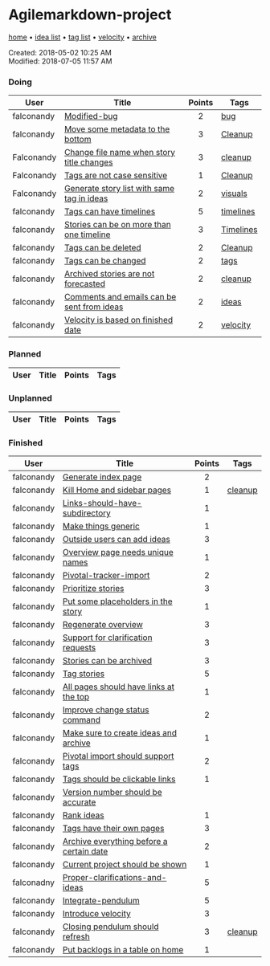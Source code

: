 # Agilemarkdown-project

[home](index.md) • [idea list](ideas.md) • [tag list](tags.md) • [velocity](velocity.md) • [archive](agilemarkdown-project/archive.md)

Created: 2018-05-02 10:25 AM  
Modified: 2018-07-05 11:57 AM  

### Doing
| User | Title | Points | Tags |
|---|---|:---:|---|
| falconandy | [Modified-bug](agilemarkdown-project/modified-bug.md) | 2 | [bug](tags/bug.md) |
| falconandy | [Move some metadata to the bottom](agilemarkdown-project/Move-some-metadata-to-the-bottom.md) | 3 | [Cleanup](tags/cleanup.md) |
| Falconandy | [Change file name when story title changes](agilemarkdown-project/Change-file-name-when-story-title-changes.md) | 3 | [cleanup](tags/cleanup.md) |
| Falconandy | [Tags are not case sensitive](agilemarkdown-project/Tags-are-not-case-sensitive.md) | 1 | [Cleanup](tags/cleanup.md) |
| Falconandy | [Generate story list with same tag in ideas](agilemarkdown-project/Generate-story-list-with-same-tag-in-ideas.md) | 2 | [visuals](tags/visuals.md) |
| falconandy | [Tags can have timelines](agilemarkdown-project/Tags-can-have-timelines.md) | 5 | [timelines](tags/timelines.md) |
| falconandy | [Stories can be on more than one timeline](agilemarkdown-project/stories-can-be-on-more-than-one-timeline.md) | 3 | [Timelines](tags/timelines.md) |
| falconandy | [Tags can be deleted](agilemarkdown-project/Tags-can-be-deleted.md) | 2 | [Cleanup](tags/cleanup.md) |
| falconandy | [Tags can be changed](agilemarkdown-project/Tags-can-be-changed.md) | 2 | [tags](tags/tags.md) |
| falconandy | [Archived stories are not forecasted](agilemarkdown-project/archived-stories-are-not-forecasted.md) | 2 | [cleanup](tags/cleanup.md) |
| falconandy | [Comments and emails can be sent from ideas](agilemarkdown-project/comments-and-emails-can-be-sent-from-ideas.md) | 2 | [ideas](tags/ideas.md) |
| falconandy | [Velocity is based on finished date](agilemarkdown-project/velocity-is-based-on-finished-date.md) | 2 | [velocity](tags/velocity.md) |

### Planned
| User | Title | Points | Tags |
|---|---|:---:|---|

### Unplanned
| User | Title | Points | Tags |
|---|---|:---:|---|

### Finished
| User | Title | Points | Tags |
|---|---|:---:|---|
| falconandy | [Generate index page](agilemarkdown-project/generate-index-page.md) | 2 |  |
| falconandy | [Kill Home and sidebar pages](agilemarkdown-project/kill-Home-and-sidebar-pages.md) | 1 | [cleanup](tags/cleanup.md) |
| falconandy | [Links-should-have-subdirectory](agilemarkdown-project/links-should-have-subdirectory.md) | 1 |  |
| falconandy | [Make things generic](agilemarkdown-project/make-things-generic.md) | 1 |  |
| falconandy | [Outside users can add ideas](agilemarkdown-project/outside-users-can-add-ideas.md) | 3 |  |
| falconandy | [Overview page needs unique names](agilemarkdown-project/overview-page-needs-unique-names.md) | 1 |  |
| falconandy | [Pivotal-tracker-import](agilemarkdown-project/pivotal-tracker-import.md) | 2 |  |
| falconandy | [Prioritize stories](agilemarkdown-project/prioritize-stories.md) | 3 |  |
| falconandy | [Put some placeholders in the story](agilemarkdown-project/put-some-placeholders-in-the-story.md) | 1 |  |
| falconandy | [Regenerate overview](agilemarkdown-project/regenerate-overview.md) | 3 |  |
| falconandy | [Support for clarification requests](agilemarkdown-project/support-for-clarification-requests.md) | 3 |  |
| falconandy | [Stories can be archived](agilemarkdown-project/stories-can-be-archived.md) | 3 |  |
| falconandy | [Tag stories](agilemarkdown-project/tag-stories.md) | 5 |  |
| falconandy | [All pages should have links at the top](agilemarkdown-project/all-pages-should-have-links-at-the-top.md) | 1 |  |
| falconandy | [Improve change status command](agilemarkdown-project/improve-change-status-command.md) | 2 |  |
| falconandy | [Make sure to create ideas and archive](agilemarkdown-project/make-sure-to-create-ideas-and-archive.md) | 1 |  |
| falconandy | [Pivotal import should support tags](agilemarkdown-project/pivotal-import-should-support-tags.md) | 2 |  |
| falconandy | [Tags should be clickable links](agilemarkdown-project/tags-should-be-clickable-links.md) | 1 |  |
| falconandy | [Version number should be accurate](agilemarkdown-project/version-number-should-be-accurate.md) |  |  |
| falconandy | [Rank ideas](agilemarkdown-project/rank-ideas.md) | 1 |  |
| falconandy | [Tags have their own pages](agilemarkdown-project/tags-have-their-own-pages.md) | 3 |  |
| falconandy | [Archive everything before a certain date](agilemarkdown-project/archive-everything-before-a-certain-date.md) | 2 |  |
| falconandy | [Current project should be shown](agilemarkdown-project/current-project-should-be-shown.md) | 1 |  |
| falconadny | [Proper-clarifications-and-ideas](agilemarkdown-project/proper-clarifications-and-ideas.md) | 5 |  |
| falconandy | [Integrate-pendulum](agilemarkdown-project/integrate-pendulum.md) | 5 |  |
| falconandy | [Introduce velocity](agilemarkdown-project/introduce-velocity.md) | 3 |  |
| falconandy | [Closing pendulum should refresh](agilemarkdown-project/closing-pendulum-should-refresh.md) | 3 | [cleanup](tags/cleanup.md) |
| falconandy | [Put backlogs in a table on home](agilemarkdown-project/put-backlogs-in-a-table-on-home.md) | 1 |  |

